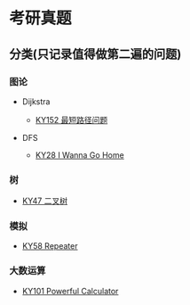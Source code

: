 # 考研真题

## 分类(只记录值得做第二遍的问题)

### 图论

* Dijkstra

  * [KY152 最短路径问题](https://www.nowcoder.com/practice/e372b623d0874ce2915c663d881a3ff2?tpId=40&&tqId=21483&rp=1&ru=/ta/kaoyan&qru=/ta/kaoyan/question-ranking)

* DFS

  * [KY28 I Wanna Go Home](https://www.nowcoder.com/practice/0160bab3ce5d4ae0bb99dc605601e971?tpId=40&&tqId=21359&rp=1&ru=/ta/kaoyan&qru=/ta/kaoyan/question-ranking)

### 树

* [KY47 二叉树](https://www.nowcoder.com/practice/5b80ab166efa4551844657603227caeb?tpId=40&&tqId=21378&rp=1&ru=/ta/kaoyan&qru=/ta/kaoyan/question-ranking)

### 模拟

* [KY58 Repeater](https://www.nowcoder.com/practice/97fd3a67eff4455ea3f4d179d6467de9?tpId=40&&tqId=21389&rp=1&ru=/ta/kaoyan&qru=/ta/kaoyan/question-ranking)

### 大数运算

* [KY101 Powerful Calculator](https://www.nowcoder.com/practice/6bc1dd2ee0ce4257821531719b8d1c83?tpId=40&&tqId=21432&rp=1&ru=/ta/kaoyan&qru=/ta/kaoyan/question-ranking)